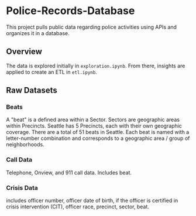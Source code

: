 # Police-Records-Database
This project pulls public data regarding police activities using APIs and organizes it in a database.

## Overview
The data is explored initially in `exploration.ipynb`. From there, insights are applied to create an ETL in `etl.ipynb`.


## Raw Datasets
### Beats
A "beat" is a defined area within a Sector. Sectors are geographic areas within Precincts. Seattle has 5 Precincts, each with their own geographic coverage. There are a total of 51 beats in Seattle.
Each beat is named with a letter-number combination and corresponds to a geographic area / group of neighborhoods.

### Call Data
Telephone, Onview, and 911 call data. Includes beat.

### Crisis Data
includes officer number, officer date of birth, if the officer is certified in crisis intervention (CIT), officer race, precinct, sector, beat. 